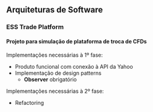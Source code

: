 ## Arquiteturas de Software

### ESS Trade Platform

#### Projeto para simulação de plataforma de troca de CFDs

Implementações necessárias à 1º fase: 
- Produto funcional com conexão à API da Yahoo
- Implementação de design patterns
  - **Observer** obrigatório

Implementações necessárias à 2º fase:
- Refactoring
